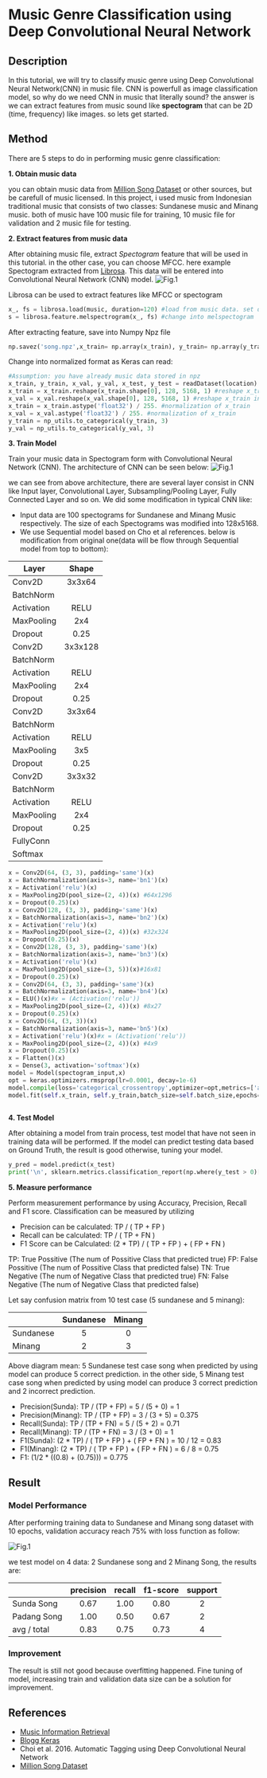 # Music Genre Classification using Deep Convolutional Neural Network

## Description ##
In this tutorial, we will try to classify music genre using Deep Convolutional Neural Network(CNN) in music file. CNN is powerfull as image classification model, so why do we need CNN in music that literally sound? the answer is we can extract features from music sound like **spectogram** that can be 2D (time, frequency) like images. so lets get started.

## Method ##
There are 5 steps to do in performing music genre classification:

**1. Obtain music data**

you can obtain music data from [Million Song Dataset](https://labrosa.ee.columbia.edu/millionsong/) or other sources, but be carefull of music licensed. In this project, i used music from Indonesian traditional music that consists of two classes: Sundanese music and Minang music. both of music have 100 music file for training, 10 music file for validation and 2 music file for testing.

**2. Extract features from music data**

After obtaining music file, extract *Spectogram* feature that will be used in this tutorial. in the other case, you can choose MFCC. here example Spectogram extracted from [Librosa](https://librosa.github.io). This data will be entered into Convolutional Neural Network (CNN) model.
![Fig.1](https://librosa.github.io/librosa/_images/librosa-feature-melspectrogram-1.png)

Librosa can be used to extract features like MFCC or spectogram 
```python
x_, fs = librosa.load(music, duration=120) #load from music data. set duration to 120 second
s = librosa.feature.melspectrogram(x_, fs) #change into melspectogram
```
After extracting feature, save into Numpy Npz file 
```python
np.savez('song.npz',x_train= np.array(x_train), y_train= np.array(y_train),x_val= np.array(x_val), y_val= np.array(y_val),x_test= np.array(x_test), y_test= np.array(y_test))
```
Change into normalized format as Keras can read:
```python
#Assumption: you have already music data stored in npz
x_train, y_train, x_val, y_val, x_test, y_test = readDataset(location) #load from your dataset
x_train = x_train.reshape(x_train.shape[0], 128, 5168, 1) #reshape x_train into: (num of data, 120,180,20)
x_val = x_val.reshape(x_val.shape[0], 128, 5168, 1) #reshape x_train into: (num of data, 120,180,20)
x_train = x_train.astype('float32') / 255. #normalization of x_train
x_val = x_val.astype('float32') / 255. #normalization of x_train		
y_train = np_utils.to_categorical(y_train, 3)
y_val = np_utils.to_categorical(y_val, 3)
```

**3. Train Model**

Train your music data in Spectogram form with Convolutional Neural Network (CNN). The architecture of CNN can be seen below:
![Fig.1](https://raw.github.com/tavgreen/landuse_classification/master/file/cnn.png?raw=true "Auto Encoder") 

we can see from above architecture, there are several layer consist in CNN like Input layer, Convolutional Layer, Subsampling/Pooling Layer, Fully Connected Layer and so on. We did some modification in typical CNN like:
- Input data are 100 spectograms for Sundanese and Minang Music respectively. The size of each Spectograms was modified into 128x5168.
- We use Sequential model based on Cho et al references. below is modification from original one(data will be flow through Sequential model from top to bottom):

|   Layer  |     Shape     |
|----------|:-------------:|
|  Conv2D  |    3x3x64     |
|BatchNorm |               |
|Activation|     RELU      |
|MaxPooling|      2x4      |
| Dropout  |     0.25      |
|  Conv2D  |    3x3x128    |
|BatchNorm |               |
|Activation|     RELU      |
|MaxPooling|      2x4      |
| Dropout  |     0.25      |
|  Conv2D  |    3x3x64     |
|BatchNorm |               |
|Activation|     RELU      |
|MaxPooling|      3x5      |
| Dropout  |     0.25      |
|  Conv2D  |    3x3x32     |
|BatchNorm |               |
|Activation|     RELU      |
|MaxPooling|      2x4      |
| Dropout  |     0.25      |
|FullyConn |               |
| Softmax  |               |

```python
x = Conv2D(64, (3, 3), padding='same')(x)
x = BatchNormalization(axis=3, name='bn1')(x)
x = Activation('relu')(x)
x = MaxPooling2D(pool_size=(2, 4))(x) #64x1296
x = Dropout(0.25)(x)
x = Conv2D(128, (3, 3), padding='same')(x)
x = BatchNormalization(axis=3, name='bn2')(x)
x = Activation('relu')(x)
x = MaxPooling2D(pool_size=(2, 4))(x) #32x324
x = Dropout(0.25)(x)
x = Conv2D(128, (3, 3), padding='same')(x)
x = BatchNormalization(axis=3, name='bn3')(x)
x = Activation('relu')(x)
x = MaxPooling2D(pool_size=(3, 5))(x)#16x81
x = Dropout(0.25)(x)		
x = Conv2D(64, (3, 3), padding='same')(x)
x = BatchNormalization(axis=3, name='bn4')(x)
x = ELU()(x)#x = (Activation('relu'))
x = MaxPooling2D(pool_size=(2, 4))(x) #8x27
x = Dropout(0.25)(x)
x = Conv2D(64, (3, 3))(x)
x = BatchNormalization(axis=3, name='bn5')(x)
x = Activation('relu')(x)#x = (Activation('relu'))
x = MaxPooling2D(pool_size=(2, 4))(x) #4x9
x = Dropout(0.25)(x)
x = Flatten()(x)
x = Dense(3, activation='softmax')(x)
model = Model(spectogram_input,x)
opt = keras.optimizers.rmsprop(lr=0.0001, decay=1e-6)
model.compile(loss='categorical_crossentropy',optimizer=opt,metrics=['accuracy'])
model.fit(self.x_train, self.y_train,batch_size=self.batch_size,epochs=self.epochs,validation_data=(self.x_val, self.y_val),shuffle=True)
				
```

**4. Test Model**

After obtaining a model from train process, test model that have not seen in training data will be performed. If the model can predict testing data based on Ground Truth, the result is good otherwise, tuning your model.
```python
y_pred = model.predict(x_test)
print('\n', sklearn.metrics.classification_report(np.where(y_test > 0)[1],np.argmax(y_pred, axis=1),target_names=list(maps.values())), sep='')
```

**5. Measure performance**

Perform measurement performance by using Accuracy, Precision, Recall and F1 score. Classification can be measured by utilizing 
- Precision can be calculated: TP / ( TP + FP )
- Recall can be calculated: TP / ( TP + FN )
- F1 Score can be Calculated: (2 * TP) / ( TP + FP ) + ( FP + FN )

TP: True Possitive (The num of Possitive Class that predicted true)
FP: False Possitive (The num of Possitive Class that predicted false)
TN: True Negative (The num of Negative Class that predicted true)
FN: False Negative (The num of Negative Class that predicted false)


Let say confusion matrix from 10 test case (5 sundanese and 5 minang):

|          |Sundanese|Minang|
|----------|:-------:|:----:|
|Sundanese |    5    |   0  |
|Minang    |    2    |   3  |

Above diagram mean: 5 Sundanese test case song when predicted by using model can produce 5 correct prediction. in the other side, 5 Minang test case song when predicted by using model can produce 3 correct prediction and 2 incorrect prediction.

- Precision(Sunda): TP / (TP + FP) = 5 / (5 + 0) = 1
- Precision(Minang): TP / (TP + FP) = 3 / (3 + 5) = 0.375
- Recall(Sunda): TP / (TP + FN) = 5 / (5 + 2) = 0.71
- Recall(Minang): TP / (TP + FN) = 3 / (3 + 0) = 1
- F1(Sunda): (2 * TP) / ( TP + FP ) + ( FP + FN ) = 10 / 12 = 0.83
- F1(Minang): (2 * TP) / ( TP + FP ) + ( FP + FN ) = 6 / 8 = 0.75
- F1: (1/2 * ((0.8) + (0.75))) = 0.775

## Result ##
### Model Performance ###
After performing training data to Sundanese and Minang song dataset with 10 epochs, validation accuracy reach 75% with loss function as follow:

![Fig.1](https://raw.github.com/tavgreen/music_genre_classification_deep_learning/master/file/loss.png?raw=true "Loss Function") 

we test model on 4 data: 2 Sundanese song and 2 Minang Song, the results are:

|           |precision|recall|f1-score|support|
|-----------|:-------:|:----:|:------:|:-----:|
|Sunda Song |   0.67  | 1.00 |  0.80  |   2   |
|Padang Song|   1.00  | 0.50 |  0.67  |   2   |
|avg / total|   0.83  | 0.75 |  0.73  |   4   |

### Improvement ###
The result is still not good because overfitting happened. Fine tuning of model, increasing train and validation data size can be a solution for improvement.

## References ##
- [Music Information Retrieval](http://musicinformationretrieval.org)
- [Blogg Keras](https://blog.keras.io/building-powerful-image-classification-models-using-very-little-data.html)
- Choi et al. 2016. Automatic Tagging using Deep Convolutional Neural Network
- [Million Song Dataset](https://labrosa.ee.columbia.edu/millionsong/)
